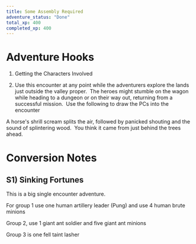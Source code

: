 ```yaml
---
title: Some Assembly Required
adventure_status: "Done"
total_xp: 400
completed_xp: 400
---
```


# Adventure Hooks

1. Getting the Characters Involved

1. Use this encounter at any point while the adventurers explore the lands just outside the valley proper.  The heroes might stumble on the wagon while heading to a dungeon or on their way out, returning from a successful mission.  Use the following to draw the PCs into the encounter

A horse's shrill scream splits the air, followed by panicked shouting and the sound of splintering wood.  You think it came from just behind the trees ahead.

# Conversion Notes

## S1) Sinking Fortunes

This is a big single encounter adventure.

For group 1 use one human artillery leader (Pung) and use 4 human brute minions

Group 2, use 1 giant ant soldier and five giant ant minions

Group 3 is one fell taint lasher